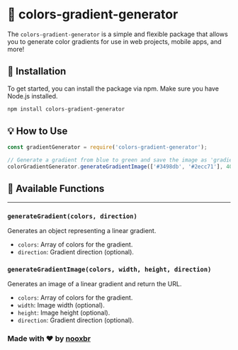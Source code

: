 # 🌈 colors-gradient-generator

The `colors-gradient-generator` is a simple and flexible package that allows you to generate color gradients for use in web projects, mobile apps, and more!

## 🚀 Installation

To get started, you can install the package via npm. Make sure you have Node.js installed.

```bash
npm install colors-gradient-generator
```

## 💡 How to Use

```javascript
const gradientGenerator = require('colors-gradient-generator');

// Generate a gradient from blue to green and save the image as 'gradient.png'
colorGradientGenerator.generateGradientImage(['#3498db', '#2ecc71'], 400, 200, 'horizontal');
```

## 🎨 Available Functions

---

### `generateGradient(colors, direction)`

Generates an object representing a linear gradient.

* `colors`: Array of colors for the gradient.
* `direction`: Gradient direction (optional).

### `generateGradientImage(colors, width, height, direction)`

Generates an image of a linear gradient and return the URL.

* `colors`: Array of colors for the gradient.
* `width`: Image width (optional).
* `height`: Image height (optional).
* `direction`: Gradient direction (optional).

### Made with ❤️ by [nooxbr](https://www.npmjs.com/~nooxbr)

